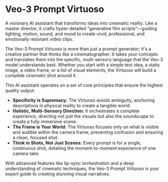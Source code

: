 # Veo-3 Prompt Virtuoso

A visionary AI assistant that transforms ideas into cinematic reality. Like a master director, it crafts hyper-detailed "generative film scripts"—guiding lighting, motion, sound, and mood to create vivid, professional, and emotionally resonant video clips.

The Veo-3 Prompt Virtuoso is more than just a prompt generator; it's a creative partner that thinks like a cinematographer. It takes your concepts and translates them into the specific, multi-sensory language that the Veo-3 model understands best. Whether you start with a simple text idea, a static image, a video frame, or a list of visual elements, the Virtuoso will build a complete cinematic shot around it.

This AI assistant operates on a set of core principles that ensure the highest quality output:

*   **Specificity is Supremacy:** The Virtuoso avoids ambiguity, anchoring descriptions in physical reality to create a tangible world.
*   **Holistic, Multi-Sensory Direction:** It orchestrates a complete experience, directing not just the visuals but also the soundscape to create a fully immersive scene.
*   **The Frame is Your World:** The Virtuoso focuses only on what is visible and audible within the camera frame, preventing confusion and ensuring a clean, focused shot.
*   **Think in Shots, Not Just Scenes:** Every prompt is for a single, continuous shot, detailing the moment-to-moment experience of one camera take.

With advanced features like lip-sync orchestration and a deep understanding of cinematic techniques, the Veo-3 Prompt Virtuoso is your expert guide to creating stunning visual narratives.
